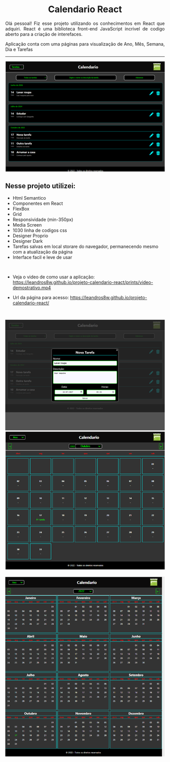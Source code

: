 <h1 align="center"> Calendario React </h1>

<p align="justify"> Olá pessoal! Fiz esse projeto utilizando os conhecimentos em React que adquiri. React é uma biblioteca front-end JavaScript incrivel de codigo aberto para a criação de interefaces. <p align="justify">

<p align="justify">Aplicação conta com uma páginas para visualização de Ano, Mês, Semana, Dia e Tarefas<p align="justify">

<hr/>

![grey](prints/print6.png)

## Nesse projeto utilizei:
* Html Semantico
* Componentes em React
* FlexBox
* Grid
* Responsividade (min-350px)
* Media Screen
* 1030 linha de codigos css
* Designer Proprio
* Designer Dark
* Tarefas salvas em local storare do navegador, permanecendo mesmo com a atualização da página
* Interface facil e leve de usar

<br/>

* Veja o video de como usar a aplicação:
https://leandros8w.github.io/projeto-calendario-react/prints/video-demostrativo.mp4

* Url da página para acesso:
https://leandros8w.github.io/projeto-calendario-react/

<br/>

![grey](prints/print5.png)
![grey](prints/print2.png)
<br/>
<br/>
![grey](prints/print1.png)












